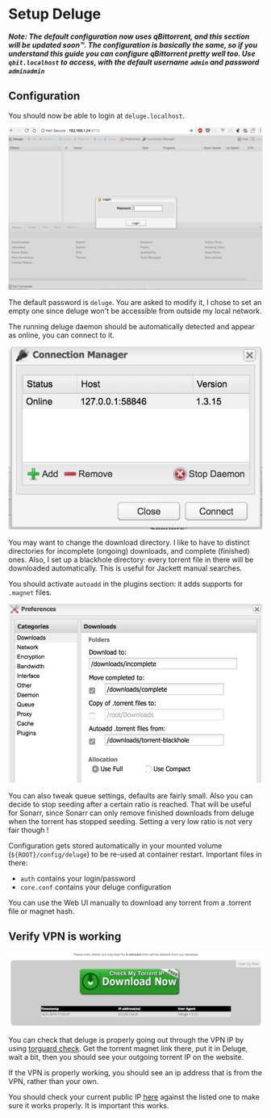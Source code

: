 # Setup Deluge

**_Note: The default configuration now uses qBittorrent, and this section will be updated soon™. The configuration is basically the same, so if you understand this guide you can configure qBittorrent pretty well too. Use `qbit.localhost` to access, with the default username `admin` and password `adminadmin`_**

## Configuration

You should now be able to login at `deluge.localhost`.

![Deluge Login](img/deluge_login.png)

The default password is `deluge`. You are asked to modify it, I chose to set an empty one since deluge won't be accessible from outside my local network.

The running deluge daemon should be automatically detected and appear as online, you can connect to it.

![Deluge daemon](img/deluge_daemon.png)

You may want to change the download directory. I like to have to distinct directories for incomplete (ongoing) downloads, and complete (finished) ones.
Also, I set up a blackhole directory: every torrent file in there will be downloaded automatically. This is useful for Jackett manual searches.

You should activate `autoadd` in the plugins section: it adds supports for `.magnet` files.

![Deluge paths](img/deluge_path.png)

You can also tweak queue settings, defaults are fairly small. Also you can decide to stop seeding after a certain ratio is reached. That will be useful for Sonarr, since Sonarr can only remove finished downloads from deluge when the torrent has stopped seeding. Setting a very low ratio is not very fair though !

Configuration gets stored automatically in your mounted volume (`${ROOT}/config/deluge`) to be re-used at container restart. Important files in there:

- `auth` contains your login/password
- `core.conf` contains your deluge configuration

You can use the Web UI manually to download any torrent from a .torrent file or magnet hash.

## Verify VPN is working

![Torrent guard](img/torrent_guard.png)

You can check that deluge is properly going out through the VPN IP by using [torguard check](https://torguard.net/checkmytorrentipaddress.php).
Get the torrent magnet link there, put it in Deluge, wait a bit, then you should see your outgoing torrent IP on the website.

If the VPN is properly working, you should see an ip address that is from the VPN, rather than your own.

You should check your current public IP [here](https://www.whatismyip.com/) against the listed one to make sure it works properly. It is important this works.

